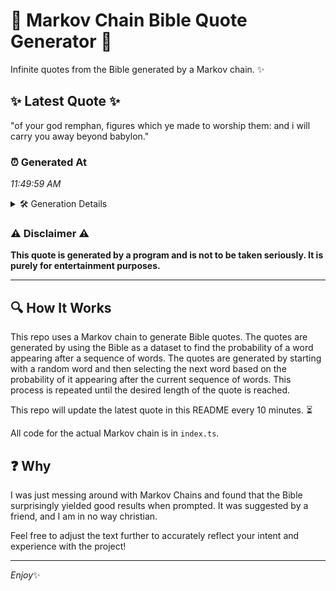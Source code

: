# 📖 Markov Chain Bible Quote Generator 📖

Infinite quotes from the Bible generated by a Markov chain. ✨

## ✨ Latest Quote ✨
"of your god remphan, figures which ye made to worship them: and i will carry you away beyond babylon."

### ⏰ Generated At
*11:49:59 AM*

<details>
    <summary>🛠️ Generation Details</summary>
    <p>
        <strong>🌱 Seed:</strong> of<br>
        <strong>🔄 Iterations:</strong> 18<br>
        <strong>📜 Context History:</strong><br>[ of ]: your<br>[ of, your ]: god<br>[ of, your, god ]: remphan,<br>[ of, your, god, remphan, ]: figures<br>[ of, your, god, remphan,, figures ]: which<br>[ of, your, god, remphan,, figures, which ]: ye<br>[ your, god, remphan,, figures, which, ye ]: made<br>[ god, remphan,, figures, which, ye, made ]: to<br>[ remphan,, figures, which, ye, made, to ]: worship<br>[ figures, which, ye, made, to, worship ]: them:<br>[ which, ye, made, to, worship, them: ]: and<br>[ ye, made, to, worship, them:, and ]: i<br>[ made, to, worship, them:, and, i ]: will<br>[ to, worship, them:, and, i, will ]: carry<br>[ worship, them:, and, i, will, carry ]: you<br>[ them:, and, i, will, carry, you ]: away<br>[ and, i, will, carry, you, away ]: beyond<br>[ i, will, carry, you, away, beyond ]: babylon.<br>
    </p>
</details>

### ⚠️ Disclaimer ⚠️
**This quote is generated by a program and is not to be taken seriously. It is purely for entertainment purposes.**

---

## 🔍 How It Works

This repo uses a Markov chain to generate Bible quotes. The quotes are generated by using the Bible as a dataset to find the probability of a word appearing after a sequence of words. The quotes are generated by starting with a random word and then selecting the next word based on the probability of it appearing after the current sequence of words. This process is repeated until the desired length of the quote is reached.

This repo will update the latest quote in this README every 10 minutes. ⏳

All code for the actual Markov chain is in `index.ts`.

## ❓ Why

I was just messing around with Markov Chains and found that the Bible surprisingly yielded good results when prompted. 
It was suggested by a friend, and I am in no way christian.

Feel free to adjust the text further to accurately reflect your intent and experience with the project!

---

*Enjoy*✨
